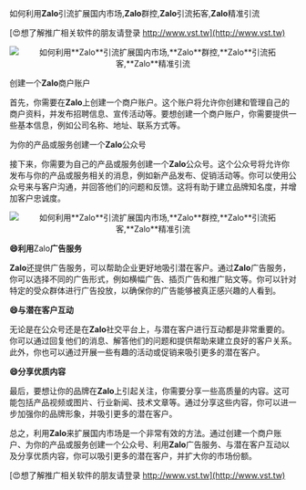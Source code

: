 如何利用**Zalo**引流扩展国内市场,**Zalo**群控,**Zalo**引流拓客,**Zalo**精准引流

[😍想了解推广相关软件的朋友请登录 http://www.vst.tw](http://www.vst.tw)

 <center><img src="https://vst.tw/MP4/tuiguang/png/1.png" alt="如何利用**Zalo**引流扩展国内市场,**Zalo**群控,**Zalo**引流拓客,**Zalo**精准引流"></center>

创建一个**Zalo**商户账户

首先，你需要在**Zalo**上创建一个商户账户。这个账户将允许你创建和管理自己的商户资料，并发布招聘信息、宣传活动等。要想创建一个商户账户，你需要提供一些基本信息，例如公司名称、地址、联系方式等。

为你的产品或服务创建一个**Zalo**公众号

接下来，你需要为自己的产品或服务创建一个**Zalo**公众号。这个公众号将允许你发布与你的产品或服务相关的消息，例如新产品发布、促销活动等。你可以使用公众号来与客户沟通，并回答他们的问题和反馈。这将有助于建立品牌知名度，并增加客户忠诚度。

 <center><img src="https://vst.tw/MP4/tuiguang/png/0.png" alt="如何利用**Zalo**引流扩展国内市场,**Zalo**群控,**Zalo**引流拓客,**Zalo**精准引流"></center>

**😄利用**Zalo**广告服务**

**Zalo**还提供广告服务，可以帮助企业更好地吸引潜在客户。通过**Zalo**广告服务，你可以选择不同的广告形式，例如横幅广告、插页广告和推广贴文等。你可以针对特定的受众群体进行广告投放，以确保你的广告能够被真正感兴趣的人看到。

**😄与潜在客户互动**

无论是在公众号还是在**Zalo**社交平台上，与潜在客户进行互动都是非常重要的。你可以通过回复他们的消息、解答他们的问题和提供帮助来建立良好的客户关系。此外，你也可以通过开展一些有趣的活动或促销来吸引更多的潜在客户。

**😄分享优质内容**

最后，要想让你的品牌在**Zalo**上引起关注，你需要分享一些高质量的内容。这可能包括产品视频或图片、行业新闻、技术文章等。通过分享这些内容，你可以进一步加强你的品牌形象，并吸引更多的潜在客户。

总之，利用**Zalo**来扩展国内市场是一个非常有效的方法。通过创建一个商户账户、为你的产品或服务创建一个公众号、利用**Zalo**广告服务、与潜在客户互动以及分享优质内容，你可以吸引更多的潜在客户，并扩大你的市场份额。

[😍想了解推广相关软件的朋友请登录 http://www.vst.tw](http://www.vst.tw)




